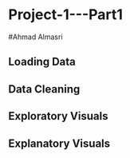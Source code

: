 # Project-1---Part1
#Ahmad Almasri
## Loading Data
## Data Cleaning
## Exploratory Visuals
## Explanatory Visuals
